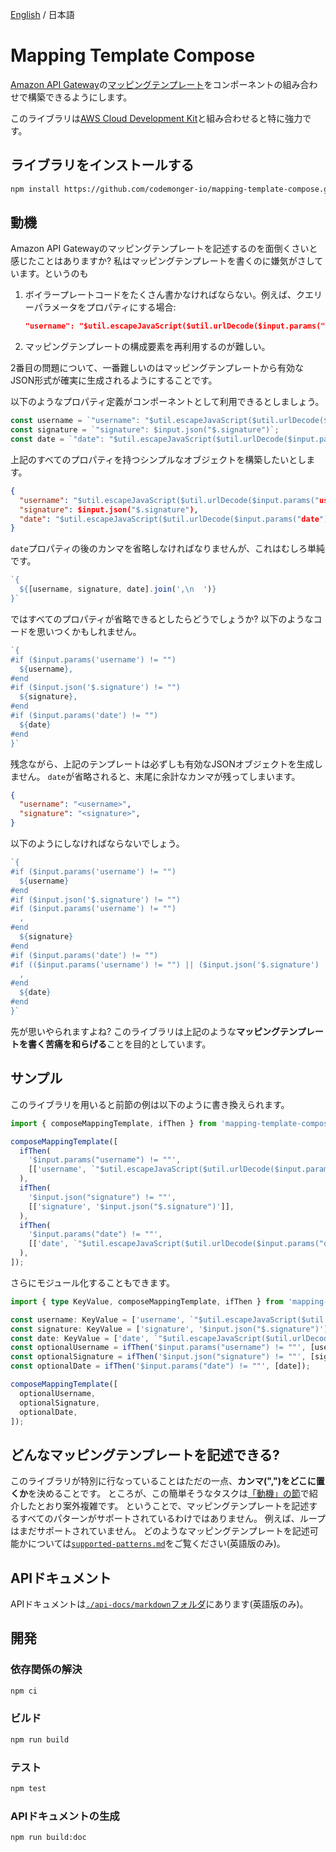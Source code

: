 [English](./README.md) / 日本語

# Mapping Template Compose

[Amazon API Gateway](https://aws.amazon.com/api-gateway/)の[マッピングテンプレート](https://docs.aws.amazon.com/apigateway/latest/developerguide/rest-api-data-transformations.html)をコンポーネントの組み合わせで構築できるようにします。

このライブラリは[AWS Cloud Development Kit](https://aws.amazon.com/cdk/)と組み合わせると特に強力です。

## ライブラリをインストールする

```sh
npm install https://github.com/codemonger-io/mapping-template-compose.git#v0.1.0
```

## 動機

Amazon API Gatewayのマッピングテンプレートを記述するのを面倒くさいと感じたことはありますか?
私はマッピングテンプレートを書くのに嫌気がさしています。というのも
1. ボイラープレートコードをたくさん書かなければならない。例えば、クエリーパラメータをプロパティにする場合:

    ```json
    "username": "$util.escapeJavaScript($util.urlDecode($input.params("username"))).replaceAll("\\'", "'")"
    ```

2. マッピングテンプレートの構成要素を再利用するのが難しい。

2番目の問題について、一番難しいのはマッピングテンプレートから有効なJSON形式が確実に生成されるようにすることです。

以下のようなプロパティ定義がコンポーネントとして利用できるとしましょう。

```ts
const username = `"username": "$util.escapeJavaScript($util.urlDecode($input.params("username"))).replaceAll("\\'", "'")"`;
const signature = `"signature": $input.json("$.signature")`;
const date = `"date": "$util.escapeJavaScript($util.urlDecode($input.params("date"))).replaceAll("\\'", "'")"`;
```

上記のすべてのプロパティを持つシンプルなオブジェクトを構築したいとします。

```json
{
  "username": "$util.escapeJavaScript($util.urlDecode($input.params("username"))).replaceAll("\\'", "'")",
  "signature": $input.json("$.signature"),
  "date": "$util.escapeJavaScript($util.urlDecode($input.params("date"))).replaceAll("\\'", "'")"
}
```

`date`プロパティの後のカンマを省略しなければなりませんが、これはむしろ単純です。

```ts
`{
  ${[username, signature, date].join(',\n  ')}
}`
```

ではすべてのプロパティが省略できるとしたらどうでしょうか?
以下のようなコードを思いつくかもしれません。

```ts
`{
#if ($input.params('username') != "")
  ${username},
#end
#if ($input.json('$.signature') != "")
  ${signature},
#end
#if ($input.params('date') != "")
  ${date}
#end
}`
```

残念ながら、上記のテンプレートは必ずしも有効なJSONオブジェクトを生成しません。
`date`が省略されると、末尾に余計なカンマが残ってしまいます。

```json
{
  "username": "<username>",
  "signature": "<signature>",
}
```

以下のようにしなければならないでしょう。

```ts
`{
#if ($input.params('username') != "")
  ${username}
#end
#if ($input.json('$.signature') != "")
#if ($input.params('username') != "")
  ,
#end
  ${signature}
#end
#if ($input.params('date') != "")
#if (($input.params('username') != "") || ($input.json('$.signature') != ""))
  ,
#end
  ${date}
#end
}`
```

先が思いやられますよね?
このライブラリは上記のような**マッピングテンプレートを書く苦痛を和らげる**ことを目的としています。

## サンプル

このライブラリを用いると前節の例は以下のように書き換えられます。

```ts
import { composeMappingTemplate, ifThen } from 'mapping-template-compose';

composeMappingTemplate([
  ifThen(
    '$input.params("username") != ""',
    [['username', `"$util.escapeJavaScript($util.urlDecode($input.params("username"))).replaceAll("\\'", "'")"`]],
  ),
  ifThen(
    '$input.json("signature") != ""',
    [['signature', '$input.json("$.signature")']],
  ),
  ifThen(
    '$input.params("date") != ""',
    [['date', `"$util.escapeJavaScript($util.urlDecode($input.params("date"))).replaceAll("\\'", "'")"`]],
  ),
]);
```

さらにモジュール化することもできます。

```ts
import { type KeyValue, composeMappingTemplate, ifThen } from 'mapping-template-compose';

const username: KeyValue = ['username', `"$util.escapeJavaScript($util.urlDecode($input.params("username"))).replaceAll("\\'", "'")"`];
const signature: KeyValue = ['signature', '$input.json("$.signature")'];
const date: KeyValue = ['date', `"$util.escapeJavaScript($util.urlDecode($input.params("date"))).replaceAll("\\'", "'")"`];
const optionalUsername = ifThen('$input.params("username") != ""', [username]);
const optionalSignature = ifThen('$input.json("signature") != ""', [signature]);
const optionalDate = ifThen('$input.params("date") != ""', [date]);

composeMappingTemplate([
  optionalUsername,
  optionalSignature,
  optionalDate,
]);
```

## どんなマッピングテンプレートを記述できる?

このライブラリが特別に行なっていることはただの一点、**カンマ(",")をどこに置くか**を決めることです。
ところが、この簡単そうなタスクは[「動機」の節](#motivation)で紹介したとおり案外複雑です。
ということで、マッピングテンプレートを記述するすべてのパターンがサポートされているわけではありません。
例えば、ループはまだサポートされていません。
どのようなマッピングテンプレートを記述可能かについては[`supported-patterns.md`](./supported-patterns.md)をご覧ください(英語版のみ)。

## APIドキュメント

APIドキュメントは[`./api-docs/markdown`フォルダ](./api-docs/markdown/index.md)にあります(英語版のみ)。

## 開発

### 依存関係の解決

```sh
npm ci
```

### ビルド

```sh
npm run build
```

### テスト

```sh
npm test
```

### APIドキュメントの生成

```sh
npm run build:doc
```